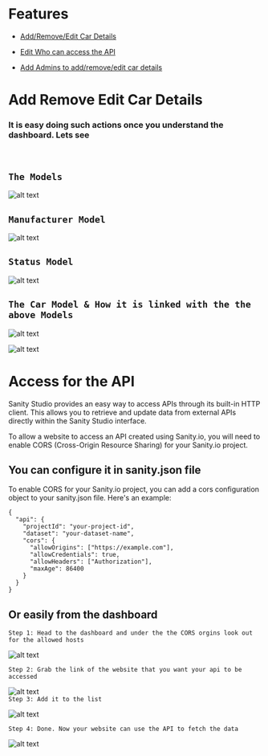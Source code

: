 # Features
- [Add/Remove/Edit Car Details](#)

- [Edit Who can access the API](#Access-for-the-API)
  
- [Add Admins to add/remove/edit car details](#)

# Add Remove Edit Car Details
### It is easy doing such actions once you understand the dashboard. Lets see
<br>

##  `The Models`

![alt text](image/models/1.png)
<br>

## `Manufacturer Model`

![alt text](image/models/2.png)
<br>


## `Status Model`

![alt text](image/models/3.png)
<br>

## `The Car Model & How it is linked with the the above Models`

![alt text](image/models/4.png)
<br>

![alt text](image/models/5.png)
<br>

# Access for the API

Sanity Studio provides an easy way to access APIs through its built-in HTTP client. This allows you to retrieve and update data from external APIs directly within the Sanity Studio interface.

To allow a website to access an API created using Sanity.io, you will need to enable CORS (Cross-Origin Resource Sharing) for your Sanity.io project.



## You can configure it in sanity.json file

To enable CORS for your Sanity.io project, you can add a cors configuration object to your sanity.json file. Here's an example:

```
{
  "api": {
    "projectId": "your-project-id",
    "dataset": "your-dataset-name",
    "cors": {
      "allowOrigins": ["https://example.com"],
      "allowCredentials": true,
      "allowHeaders": ["Authorization"],
      "maxAge": 86400
    }
  }
}
```

## Or easily from the dashboard

`Step 1: Head to the dashboard and under the the CORS orgins look out for the allowed hosts`<br>

![alt text](image/1.png)
<br>

`Step 2: Grab the link of the website that you want your api to be accessed`<br>

![alt text](image/2.png)
<br>
`Step 3: Add it to the list`<br>

![alt text](image/3.png)
<br>

`Step 4: Done. Now your website can use the API to fetch the data`<br>

![alt text](image/4.png)
<br>
